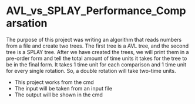 # AVL_vs_SPLAY_Performance_Comparsation
The purpose of this project was writing an algorithm that reads numbers from a file and create two trees. The first tree is a AVL tree, and the second tree is a SPLAY tree. After we have created the trees, we will print them in a pre-order form and tell the total amount of time units it takes for the tree to be in the final form. It takes 1 time unit for each comparison and 1 time unit for every single rotation. So, a double rotation will take two-time units.
- This project works from the cmd
- The input will be taken from an input file
- The output will be shown in the cmd
